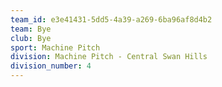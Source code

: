 ```yaml
---
team_id: e3e41431-5dd5-4a39-a269-6ba96af8d4b2
team: Bye
club: Bye
sport: Machine Pitch
division: Machine Pitch - Central Swan Hills
division_number: 4
---
```

